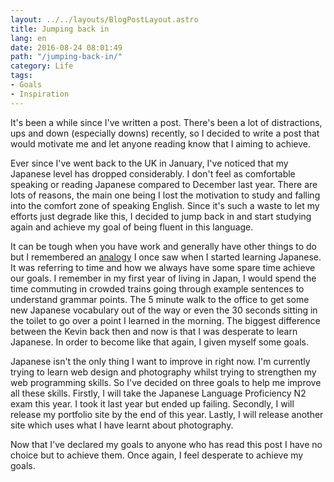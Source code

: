 ```yaml
---
layout: ../../layouts/BlogPostLayout.astro
title: Jumping back in
lang: en
date: 2016-08-24 08:01:49
path: "/jumping-back-in/"
category: Life
tags:
- Goals
- Inspiration
---
```


It's been a while since I've written a post. There's been a lot of distractions, ups and down (especially downs) recently, so I decided to write a post that would motivate me and let anyone reading know that I aiming to achieve.

Ever since I've went back to the UK in January, I've noticed that my Japanese level has dropped considerably. I don't feel as comfortable speaking or reading Japanese compared to December last year. There are lots of reasons, the main one being I lost the motivation to study and falling into the comfort zone of speaking English. Since it's such a waste to let my efforts just degrade like this, I decided to jump back in and start studying again and achieve my goal of being fluent in this language.

It can be tough when you have work and generally have other things to do but I remembered an [analogy](http://www.appleseeds.org/big-rocks_covey.htm) I once saw when I started learning Japanese. It was referring to time and how we always have some spare time achieve our goals. I remember in my first year of living in Japan, I would spend the time commuting in crowded trains going through example sentences to understand grammar points. The 5 minute walk to the office to get some new Japanese vocabulary out of the way or even the 30 seconds sitting in the toilet to go over a point I learned in the morning. The biggest difference between the Kevin back then and now is that I was desperate to learn Japanese. In order to become like that again, I given myself some goals.

Japanese isn't the only thing I want to improve in right now. I'm currently trying to learn web design and photography whilst trying to strengthen my web programming skills. So I've decided on three goals to help me improve all these skills. Firstly, I will take the Japanese Language Proficiency N2 exam this year. I took it last year but ended up failing. Secondly, I will release my portfolio site by the end of this year. Lastly, I will release another site which uses what I have learnt about photography.

Now that I've declared my goals to anyone who has read this post I have no choice but to achieve them. Once again, I feel desperate to achieve my goals.
